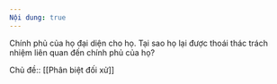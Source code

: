 ```yaml
---
Nội dung: true
---
```


Chính phủ của họ đại diện cho họ. Tại sao họ lại được thoái thác trách nhiệm liên quan đến chính phủ của họ?

Chủ đề:: [[Phân biệt đối xử]]